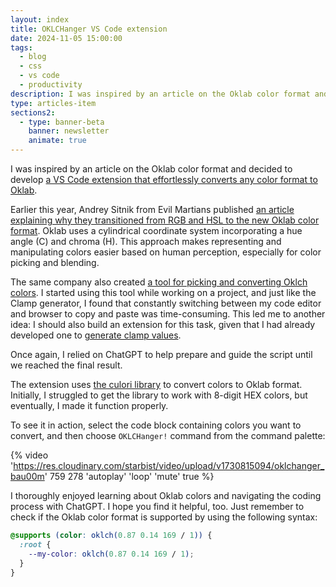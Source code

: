 ```yaml
---
layout: index
title: OKLCHanger VS Code extension
date: 2024-11-05 15:00:00
tags:
  - blog
  - css
  - vs code
  - productivity
description: I was inspired by an article on the Oklab color format and decided to develop a VS Code extension that effortlessly converts any color format to Oklab.
type: articles-item
sections2:
  - type: banner-beta
    banner: newsletter
    animate: true
---
```


I was inspired by an article on the Oklab color format and decided to develop [a VS Code extension that effortlessly converts any color format to Oklab](https://marketplace.visualstudio.com/items?itemName=starbist.oklchanger).

Earlier this year, Andrey Sitnik from Evil Martians published [an article explaining why they transitioned from RGB and HSL to the new Oklab color format](https://evilmartians.com/chronicles/oklch-in-css-why-quit-rgb-hsl). Oklab uses a cylindrical coordinate system incorporating a hue angle (C) and chroma (H). This approach makes representing and manipulating colors easier based on human perception, especially for color picking and blending.

The same company also created [a tool for picking and converting Oklch colors](https://oklch.com/). I started using this tool while working on a project, and just like the Clamp generator, I found that constantly switching between my code editor and browser to copy and paste was time-consuming. This led me to another idea: I should also build an extension for this task, given that I had already developed one to [generate clamp values](https://www.silvestar.codes/articles/clamp-it/).

Once again, I relied on ChatGPT to help prepare and guide the script until we reached the final result.

The extension uses [the culori library](https://culorijs.org/) to convert colors to Oklab format. Initially, I struggled to get the library to work with 8-digit HEX colors, but eventually, I made it function properly.

To see it in action, select the code block containing colors you want to convert, and then choose `OKLCHanger!` command from the command palette:

{% video 'https://res.cloudinary.com/starbist/video/upload/v1730815094/oklchanger_bau00m' 759 278 'autoplay' 'loop' 'mute' true %}

I thoroughly enjoyed learning about Oklab colors and navigating the coding process with ChatGPT. I hope you find it helpful, too. Just remember to check if the Oklab color format is supported by using the following syntax:

```css
@supports (color: oklch(0.87 0.14 169 / 1)) {
  :root {
    --my-color: oklch(0.87 0.14 169 / 1);
  }
}
```